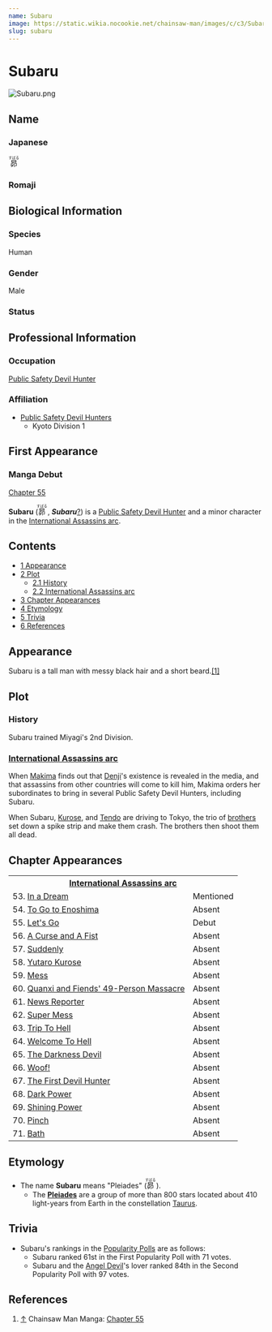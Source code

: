 ```yaml
---
name: Subaru
image: https://static.wikia.nocookie.net/chainsaw-man/images/c/c3/Subaru.png
slug: subaru
---
```


# Subaru

![](https://static.wikia.nocookie.net/chainsaw-man/images/c/c3/Subaru.png "Subaru.png")

## Name

### Japanese

<ruby lang="ja"><rb>昴</rb><rp> (</rp><rt>すばる</rt><rp>)</rp></ruby>

### Romaji

## Biological Information

### Species

Human

### Gender

Male

### Status

## Professional Information

### Occupation

[Public Safety Devil Hunter](/devil-hunter#public-safety-devil-hunters "Devil Hunter")

### Affiliation

-   [Public Safety Devil Hunters](/devil-hunter#public-safety-devil-hunters "Devil Hunter")
    -   Kyoto Division 1

## First Appearance

### Manga Debut

[Chapter 55](/chapter-55 "Chapter 55")

**Subaru** (<ruby lang="ja"><rb>昴</rb><rp> (</rp><rt>すばる</rt><rp>) </rp></ruby> , _****Subaru****_[?](http://en.wikipedia.org/wiki/Help:Installing_Japanese_character_sets "wikipedia:Help:Installing Japanese character sets")) is a [Public Safety Devil Hunter](/devil-hunter "Devil Hunter") and a minor character in the [International Assassins arc](/international-assassins-arc "International Assassins arc").

## Contents

-   [1 Appearance](#Appearance)
-   [2 Plot](#Plot)
    -   [2.1 History](#History)
    -   [2.2 International Assassins arc](#International_Assassins_arc)
-   [3 Chapter Appearances](#Chapter_Appearances)
-   [4 Etymology](#Etymology)
-   [5 Trivia](#Trivia)
-   [6 References](#References)

## Appearance

Subaru is a tall man with messy black hair and a short beard.[\[1\]](#cite_note-Ch55-1)

## Plot

### History

Subaru trained Miyagi's 2nd Division.

### [International Assassins arc](/international-assassins-arc "International Assassins arc")

When [Makima](/makima "Makima") finds out that [Denji](/denji "Denji")'s existence is revealed in the media, and that assassins from other countries will come to kill him, Makima orders her subordinates to bring in several Public Safety Devil Hunters, including Subaru.

When Subaru, [Kurose](/kurose "Kurose"), and [Tendo](/tendo "Tendo") are driving to Tokyo, the trio of [brothers](/american-thugs "American Thugs") set down a spike strip and make them crash. The brothers then shoot them all dead.

## Chapter Appearances

<table><tbody><tr><th colspan="2"><center><a href="/international-assassins-arc" title="International Assassins arc"><span>International Assassins arc</span></a></center></th></tr><tr><td>53. <a href="/chapter-53" title="Chapter 53">In a Dream</a></td><td><span>Mentioned</span></td></tr><tr><td>54. <a href="/chapter-54" title="Chapter 54">To Go to Enoshima</a></td><td><span>Absent</span></td></tr><tr><td>55. <a href="/chapter-55" title="Chapter 55">Let's Go</a></td><td><span>Debut</span></td></tr><tr><td>56. <a href="/chapter-56" title="Chapter 56">A Curse and A Fist</a></td><td><span>Absent</span></td></tr><tr><td>57. <a href="/chapter-57" title="Chapter 57">Suddenly</a></td><td><span>Absent</span></td></tr><tr><td>58. <a href="/chapter-58" title="Chapter 58">Yutaro Kurose</a></td><td><span>Absent</span></td></tr><tr><td>59. <a href="/chapter-59" title="Chapter 59">Mess</a></td><td><span>Absent</span></td></tr><tr><td>60. <a href="/chapter-60" title="Chapter 60">Quanxi and Fiends' 49-Person Massacre</a></td><td><span>Absent</span></td></tr><tr><td>61. <a href="/chapter-61" title="Chapter 61">News Reporter</a></td><td><span>Absent</span></td></tr><tr><td>62. <a href="/chapter-62" title="Chapter 62">Super Mess</a></td><td><span>Absent</span></td></tr><tr><td>63. <a href="/chapter-63" title="Chapter 63">Trip To Hell</a></td><td><span>Absent</span></td></tr><tr><td>64. <a href="/chapter-64" title="Chapter 64">Welcome To Hell</a></td><td><span>Absent</span></td></tr><tr><td>65. <a href="/chapter-65" title="Chapter 65">The Darkness Devil</a></td><td><span>Absent</span></td></tr><tr><td>66. <a href="/chapter-66" title="Chapter 66">Woof!</a></td><td><span>Absent</span></td></tr><tr><td>67. <a href="/chapter-67" title="Chapter 67">The First Devil Hunter</a></td><td><span>Absent</span></td></tr><tr><td>68. <a href="/chapter-68" title="Chapter 68">Dark Power</a></td><td><span>Absent</span></td></tr><tr><td>69. <a href="/chapter-69" title="Chapter 69">Shining Power</a></td><td><span>Absent</span></td></tr><tr><td>70. <a href="/chapter-70" title="Chapter 70">Pinch</a></td><td><span>Absent</span></td></tr><tr><td>71. <a href="/chapter-71" title="Chapter 71">Bath</a></td><td><span>Absent</span></td></tr></tbody></table>

## Etymology

-   The name **Subaru** means "Pleiades" (<ruby lang="ja"><rb>昴</rb><rp> (</rp><rt>すばる</rt><rp>) </rp></ruby> ).
    -   The **[Pleiades](https://en.wikipedia.org/wiki/Pleiades)** are a group of more than 800 stars located about 410 light-years from Earth in the constellation [Taurus](https://en.wikipedia.org/wiki/Taurus_(constellation)).

## Trivia

-   Subaru's rankings in the [Popularity Polls](/popularity-polls "Popularity Polls") are as follows:
    -   Subaru ranked 61st in the First Popularity Poll with 71 votes.
    -   Subaru and the [Angel Devil](/angel-devil "Angel Devil")'s lover ranked 84th in the Second Popularity Poll with 97 votes.

## References

1.  [↑](#cite_ref-Ch55_1-0) Chainsaw Man Manga: [Chapter 55](/chapter-55 "Chapter 55")
